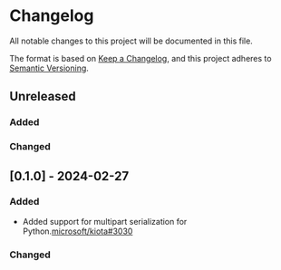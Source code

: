 # Changelog

All notable changes to this project will be documented in this file.

The format is based on [Keep a Changelog](https://keepachangelog.com/en/1.0.0/),
and this project adheres to [Semantic Versioning](https://semver.org/spec/v2.0.0.html).

## Unreleased

### Added

### Changed

## [0.1.0] - 2024-02-27

### Added
- Added support for multipart serialization for Python.[microsoft/kiota#3030](https://github.com/microsoft/kiota/issues/3030)

### Changed